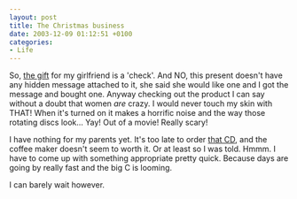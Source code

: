 ```yaml
---
layout: post
title: The Christmas business
date: 2003-12-09 01:12:51 +0100
categories:
- Life
---
```

So, <a href="http://www.magazinultau.ro/product.php?product_id=2639" title="Philips Satinelle Epilator">the gift</a> for my girlfriend is a 'check'. And NO, this present doesn't have any hidden message attached to it, she said she would like one and I got the message and bought one. Anyway checking out the product I can say without a doubt that women <i>are</i> crazy. I would never touch my skin with THAT! When it's turned on it makes a horrific noise and the way those rotating discs look... Yay! Out of a movie! Really scary!

I have nothing for my parents yet. It's too late to order <a href="http://www.emk.ro/leiras.jsp?bookID=181811">that CD</a>, and the coffee maker doesn't seem to worth it. Or at least so I was told. Hmmm. I have to come up with something appropriate pretty quick. Because days are going by really fast and the big C is looming.

I can barely wait however.

